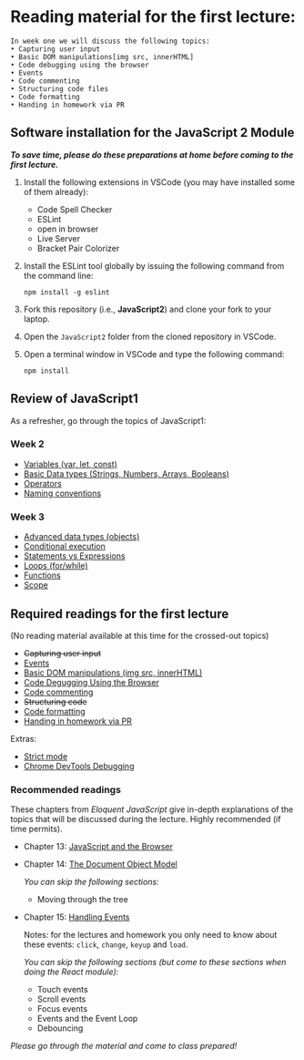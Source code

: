 # Reading material for the first lecture:

```
In week one we will discuss the following topics:
• Capturing user input
• Basic DOM manipulations[img src, innerHTML]
• Code debugging using the browser
• Events
• Code commenting
• Structuring code files
• Code formatting
• Handing in homework via PR
```

## Software installation for the JavaScript 2 Module

**_To save time, please do these preparations at home before coming to the first lecture._**

1. Install the following extensions in VSCode (you may have installed some of them already):

   - Code Spell Checker
   - ESLint
   - open in browser
   - Live Server
   - Bracket Pair Colorizer

2. Install the ESLint tool globally by issuing the following command from the command line:

   ```
   npm install -g eslint
   ```

3. Fork this repository (i.e., **JavaScript2**) and clone your fork to your laptop.

4. Open the `JavaScript2` folder from the cloned repository in VSCode.

5. Open a terminal window in VSCode and type the following command:

   ```
   npm install
   ```

## Review of JavaScript1

As a refresher, go through the topics of JavaScript1:

### Week 2

- [Variables (var, let, const)](./../../../../fundamentals/blob/master/fundamentals/variables.md)
- [Basic Data types (Strings, Numbers, Arrays, Booleans)](./../../../../fundamentals/blob/master/fundamentals/values.md)
- [Operators](./../../../../fundamentals/blob/master/fundamentals/operators.md)
- [Naming conventions](./../../../../fundamentals/blob/master/fundamentals/naming_conventions.md)

### Week 3

- [Advanced data types (objects)](./../../../../fundamentals/blob/master/fundamentals/objects.md)
- [Conditional execution](./../../../../fundamentals/blob/master/fundamentals/conditional_execution.md) <br>
- [Statements vs Expressions](./../../../../fundamentals/blob/master/fundamentals/statements_expressions.md)<br>
- [Loops (for/while)](./../../../../fundamentals/blob/master/fundamentals/loops.md)
- [Functions](./../../../../fundamentals/blob/master/fundamentals/functions.md)
- [Scope](./../../../../fundamentals/blob/master/fundamentals/scope.md)

## Required readings for the first lecture

(No reading material available at this time for the crossed-out topics)

- ~~Capturing user input~~
- [Events](http://javascript.info/introduction-browser-events)
- [Basic DOM manipulations (img src, innerHTML)](./../../../../fundamentals/blob/master/fundamentals/DOM_manipulation.md)
- [Code Degugging Using the Browser](http://javascript.info/debugging-chrome)
- [Code commenting](./../../../../fundamentals/blob/master/fundamentals/code_commenting.md)
- ~~Structuring code~~
- [Code formatting](./../../../../fundamentals/blob/master/fundamentals/code_formatting.md)
- [Handing in homework via PR](https://github.com/HackYourFuture/fundamentals/blob/master/fundamentals/homework_pr.md)

Extras:

- [Strict mode](https://developer.mozilla.org/en-US/docs/Web/JavaScript/Reference/Strict_mode)
- [Chrome DevTools Debugging](https://developers.google.com/web/tools/chrome-devtools/)

### Recommended readings

These chapters from _Eloquent JavaScript_ give in-depth explanations of the topics that will be discussed during the lecture. Highly recommended (if time permits).

- Chapter 13: [JavaScript and the Browser](http://eloquentjavascript.net/13_browser.html)

- Chapter 14: [The Document Object Model](http://eloquentjavascript.net/14_dom.html)

  _You can skip the following sections:_

  - Moving through the tree

- Chapter 15: [Handling Events](http://eloquentjavascript.net/15_event.html)

  Notes: for the lectures and homework you only need to know about these events: `click`, `change`, `keyup` and `load`.

  _You can skip the following sections (but come to these sections when doing the React module):_

  - Touch events
  - Scroll events
  - Focus events
  - Events and the Event Loop
  - Debouncing

_Please go through the material and come to class prepared!_
